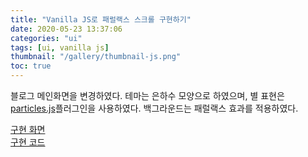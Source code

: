 ```yaml
---
title: "Vanilla JS로 패럴랙스 스크롤 구현하기"
date: 2020-05-23 13:37:06
categories: "ui"
tags: [ui, vanilla js]
thumbnail: "/gallery/thumbnail-js.png"
toc: true
---
```


블로그 메인화면을 변경하였다. 테마는 은하수 모양으로 하였으며, 별 표현은 [particles.js](https://vincentgarreau.com/particles.js/)플러그인을 사용하였다. 백그라운드는 패럴랙스 효과를 적용하였다.

[구현 화면](https://recordboy.github.io/ui/parallax-scroll/)  
[구현 코드](https://github.com/recordboy/ui/tree/master/parallax-scroll)
